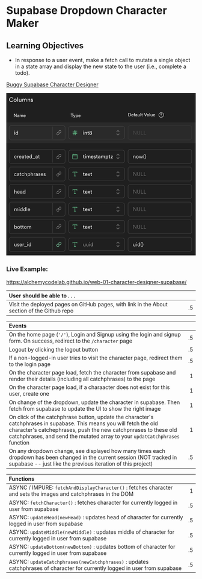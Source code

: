 # Supabase Dropdown Character Maker

## Learning Objectives

- In response to a user event, make a fetch call to mutate a single object in a state array and display the new state to the user (i.e., complete a todo).

[Buggy Supabase Character Designer](https://github.com/alchemycodelab/buggy-js-character-designer-supabase)

![](./model.png)
### Live Example:
https://alchemycodelab.github.io/web-01-character-designer-supabase/

| User should be able to . . .                                                         |             |
| :----------------------------------------------------------------------------------- | ----------: |
| Visit the deployed pages on GitHub pages, with link in the About section of the Github repo |    .5 |

| Events                                                                                |             |
| :----------------------------------------------------------------------------------- | ----------: |
| On the home page (`'/'`), Login and Signup using the login and signup form. On success, redirect to the `/character` page   |        .5 |
| Logout by clicking the logout button                                                       |        .5 |
| If a non-logged-in user tries to visit the character page, redirect them to the login page | .5 |
| On the character page load, fetch the character from supabase and render their details (including all catchphrases) to the page  |        1 |
| On the character page load, if a charaacter does not exist for this user, create one  |        1 |
| On change of the dropdown, update the character in supabase. Then fetch from supabase to update the UI to show the right image |     1 |
| On click of the catchphrase button, update the character's catchphrases in supabase. This means you will fetch the old character's catchephrases, push the new catchpnrases to these old catchphrases, and send the mutated array to your `updatCatchphrases` function |     1 |
| On any dropdown change, see displayed how many times each dropdown has been changed in the current session (NOT tracked in supabase -- just like the previous iteration of this project)   |           .5 |

| Functions                                                                                |             |
| :----------------------------------------------------------------------------------- | ----------: |
| ASYNC / IMPURE: `fetchAndDisplayCharacter()` : fetches character and sets the images and catchphrases in the DOM | 1 |
| ASYNC: `fetchCharacter()` : fetches character for currently logged in user from supabase | .5 |
| ASYNC: `updateHead(newHead)` : updates head of character for currently logged in user from supabase | .5
| ASYNC: `updateMiddle(newMiddle)` : updates middle of character for currently logged in user from supabase | .5 |
| ASYNC: `updateBottom(newBottom)` : updates bottom of character for currently logged in user from supabase | .5 |
| ASYNC: `updateCatchphrases(newCatchphrases)` : updates catchphrases of character for currently logged in user from supabase | .5 |
